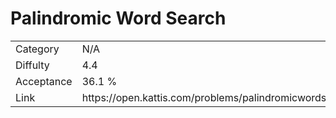 # Palindromic Word Search

<table>
    <tr>
        <td>Category</td>
        <td>N/A</td>
    </tr>
    <tr>
        <td>Diffulty</td>
        <td>4.4</td>
    </tr>
    <tr>
        <td>Acceptance</td>
        <td>36.1 %</td>
    </tr>
    <tr>
        <td>Link</td>
        <td>https://open.kattis.com/problems/palindromicwordsearch</td>
    </tr>
</table>